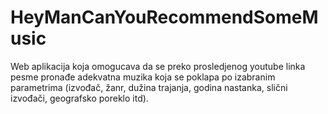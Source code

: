 # HeyManCanYouRecommendSomeMusic
Web aplikacija koja omogucava da se preko prosledjenog youtube linka pesme pronađe adekvatna muzika koja se poklapa po izabranim parametrima (izvođač, žanr, dužina trajanja, godina nastanka, slični izvođači, geografsko poreklo itd). 
